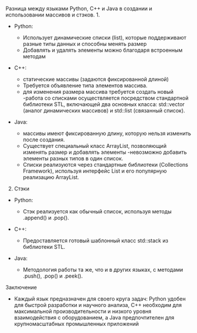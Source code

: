 Разница между языками Python, C++ и Java в создании и использовании массивов и стэков. 
1.
- Python:

  - Использует динамические списки (list), которые поддерживают разные типы данных и способны менять размер
   - Добавлять и удалять элементы можно благодаря встроенным методам 
- C++:

  - статические массивы (задаются фиксированной длиной)
  - Требуется объявление типа элементов массива.
  - для изменения размера массива требуется создать новый 
   -работа со списками осуществляется посредством стандартной библиотеки STL, включающей два основных класса: std::vector (аналог динамических массивов) и std::list (связанный список).
- Java:

  - массивы имеют фиксированную длину, которую нельзя изменить после создания.
  - Существует специальный класс ArrayList, позволяющий изменять размер и добавлять элементы 
  -невозможно добавить элементы разных типов в один список. 
  - Списки реализуются через стандартные библиотеки
(Collections Framework), используя
интерфейс List и его популярную реализацию ArrayList. 

2. Стэки 

- Python:

  - Стэк реализуется как обычный список, используя методы .append() и .pop().

- C++:

  - Предоставляется готовый шаблонный класс std::stack из библиотеки STL.

- Java:

  - Методология работы та же, что и в других языках, с методами .push(), .pop() и .peek().

 Заключение

- Каждый язык предназначен для своего круга задач: Python удобен для быстрой разработки и научного анализа, C++ необходим для максимальной производительности и низкого уровня взаимодействия с оборудованием, а Java предпочтителен для крупномасштабных промышленных приложений


